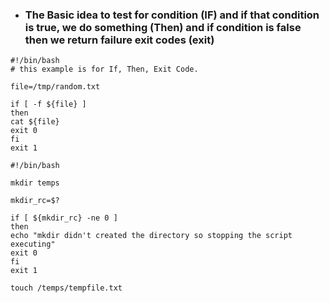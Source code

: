 
* ### The Basic idea to test for condition (IF) and if that condition is true, we do something (Then) and if condition is false then we return failure exit codes (exit)


```
#!/bin/bash
# this example is for If, Then, Exit Code.

file=/tmp/random.txt

if [ -f ${file} ]
then
cat ${file}
exit 0 
fi
exit 1
```

```
#!/bin/bash

mkdir temps

mkdir_rc=$?

if [ ${mkdir_rc} -ne 0 ]
then 
echo "mkdir didn't created the directory so stopping the script executing"
exit 0
fi
exit 1

touch /temps/tempfile.txt
```


 